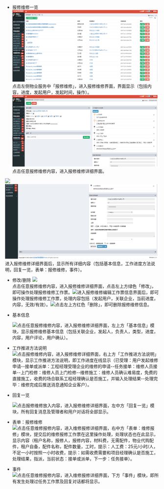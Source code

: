 * 报修维修一览![](/assets/保修维修.png)点击左侧物业服务中「报修维修」，进入报修维修界面，界面显示（包括内容，进度，发起用户，发起时间，操作）。![](/assets/保修维修1.png)点击任意报修维修内容，进入报修维修详细界面。

![](https://www.gitbook.com/cdbe7c7f-fc8f-43df-9389-24d78c77c7b6)![](/assets/保修维修2.png)进入报修维修详细界面后，显示所有详细内容（包括基本信息，工作进度方法说明，回复一览，表单：报修维修，事件）。

* 修改/删除 ![](blob:https://www.gitbook.com/70f4bb96-5bac-4cde-9791-f8f7ce234eee)  
  点击任意报修维修内容，进入报修维修详细界面，点击左上方绿色「修改」，即可操作处理报修维修工作票。![](blob:https://www.gitbook.com/63576f3b-1d7c-47c1-a1b1-e6655cdce81b)进入报修维修编辑工作票信息界面后，即可操作处理报修维修工作票，处理内容包括（发起用户，关联企业，当前进度，内容，无效/有效）。![](blob:https://www.gitbook.com/5abba34c-50e0-43d1-841f-30ca934dde09)点击左上方红色「删除」，即可删除报修维修信息。

* 基本信息

  ![](blob:https://www.gitbook.com/25ecd4a3-4a90-42dc-9d9e-c5c454215a73)点击任意报修维修内容，进入报修维修详细界面，左上方「基本信息」模块，显示报修维修基本信息（包括关联企业，发起人，负责人，类型，进度，内容，用户评论，用户确认）。

* 工作推进方法说明  
  ![](blob:https://www.gitbook.com/1d096592-2eec-4d80-8e50-baf0799893f6)点击报修维修内容，进入报修维修详细界面，右上方「工作推进方法说明」模块，显示工作推进方法说明，即工作进度在线显示（已受理：用户发起维修申请--接单或派单：工程经理受理企业的维修的申请--任务接单：维修人员接单--上门检修：维修人员上门检修--维修施工：维修人员确认难易度，免费的直接施工，收费的场合联系工程经理确认是否施工，并输入处理结果--处理完毕：维修完成后推送消息通知企业客户）。

* 回复一览

  ![](blob:https://www.gitbook.com/4f840bc8-613a-41bf-81b1-298e7bb7eddd)点击报修维修放入内容，进入报修维修详细界面，左中方「回复一览」模块，所有回复消息及管理者和用户对话将全部显示。

* 表单：报修维修  
  ![](blob:https://www.gitbook.com/ce6ecc48-c9d2-4733-8f55-08c557e1cc3b)点击任意维修报修内容，进入维修报修详细界面，右中方「表单：维修报修」模块，提交后的维修报修工作票在这里操作处理，处理状态也在此显示，显示内容（租户名称，报修人，报修内容，材料费，无需配件，物业代购配件，租户自备，配件名称，配件数量，工时，提示：人工费：25元/小时/人，不足一小时按照一小时收费，提示：如需收费需要和项目经理确认是否施工，处理结果，指派，当前状态：接单或派单，下一步：任务接单）。

* 事件  
  ![](blob:https://www.gitbook.com/257a3def-390b-4a29-be74-0c29e0747f23)点击任意维修报修内容，进入维修报修详细界面，下方「事件」模块，即所有发生处理过任务工作票及回复对话都将显示。



